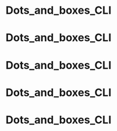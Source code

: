 # Dots_and_boxes_CLI
# Dots_and_boxes_CLI
# Dots_and_boxes_CLI
# Dots_and_boxes_CLI
# Dots_and_boxes_CLI
